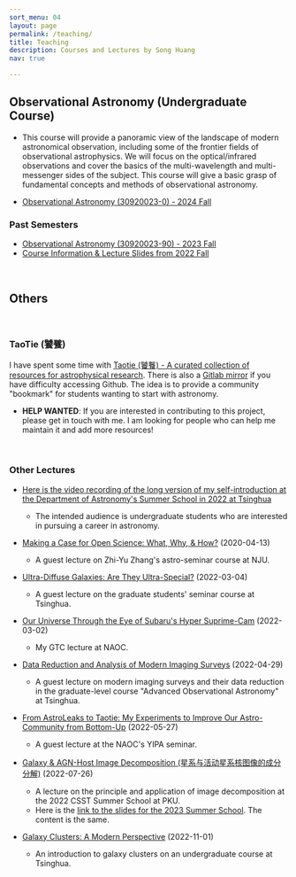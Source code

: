 ```yaml
---
sort_menu: 04
layout: page
permalink: /teaching/
title: Teaching
description: Courses and Lectures by Song Huang
nav: true

---
```

## Observational Astronomy (Undergraduate Course)

- This course will provide a panoramic view of the landscape of modern astronomical observation, including some of the frontier fields of observational astrophysics. We will focus on the optical/infrared observations and cover the basics of the multi-wavelength and multi-messenger sides of the subject. This course will give a basic grasp of fundamental concepts and methods of observational astronomy.

- [Observational Astronomy (30920023-0) - 2024 Fall](/teaching/obsastro2024fall/)

### Past Semesters 

- [Observational Astronomy (30920023-90) - 2023 Fall](/teaching/obsastro2023fall/)
- [Course Information & Lecture Slides from 2022 Fall](/teaching/obsastro2022fall/)

<br>

## Others

<br>

### TaoTie (饕餮)

I have spent some time with [Taotie (饕餮) - A curated collection of resources for astrophysical research](https://github.com/dr-guangtou/taotie). There is also a [Gitlab mirror](https://gitlab.com/dr-guangtou/taotie) if you have difficulty accessing Github. The idea is to provide a community "bookmark" for students wanting to start with astronomy. 

- **HELP WANTED**: If you are interested in contributing to this project, please get in touch with me. I am looking for people who can help me maintain it and add more resources!

<br>

### Other Lectures

- [Here is the video recording of the long version of my self-introduction at the Department of Astronomy's Summer School in 2022 at Tsinghua](https://cloud.tsinghua.edu.cn/f/3cd44d996a43403fac45/)
    - The intended audience is undergraduate students who are interested in pursuing a career in astronomy.

- [Making a Case for Open Science: What, Why, & How?](https://cloud.tsinghua.edu.cn/f/2e5c48be9aae46a4ad5c/) (2020-04-13)
    - A guest lecture on Zhi-Yu Zhang's astro-seminar course at NJU.
- [Ultra-Diffuse Galaxies: Are They Ultra-Special?](https://cloud.tsinghua.edu.cn/f/8bef41902d474f1eb8c6/) (2022-03-04)
    - A guest lecture on the graduate students' seminar course at Tsinghua.
- [Our Universe Through the Eye of Subaru's Hyper Suprime-Cam](https://cloud.tsinghua.edu.cn/f/8b3bf099e633457d8cc4/) (2022-03-02)
    - My GTC lecture at NAOC.
- [Data Reduction and Analysis of Modern Imaging Surveys](https://cloud.tsinghua.edu.cn/f/3ebdd9e3a0e54ebfab95/) (2022-04-29)
    - A guest lecture on modern imaging surveys and their data reduction in the graduate-level course "Advanced Observational Astronomy" at Tsinghua.
- [From AstroLeaks to Taotie: My Experiments to Improve Our Astro-Community from Bottom-Up](https://cloud.tsinghua.edu.cn/f/80e7e6e867ba49f4a55a/) (2022-05-27)
    - A guest lecture at the NAOC's YIPA seminar. 
- [Galaxy & AGN-Host Image Decomposition (星系与活动星系核图像的成分分解)](https://cloud.tsinghua.edu.cn/f/4cdf4af0f099460f832a/) (2022-07-26)
    - A lecture on the principle and application of image decomposition at the 2022 CSST Summer School at PKU.
    - Here is the [link to the slides for the 2023 Summer School](https://cloud.tsinghua.edu.cn/f/d36a0ad6d8f14a959cf4/). The content is the same.
- [Galaxy Clusters: A Modern Perspective](https://cloud.tsinghua.edu.cn/f/72afb726db3c42a4b407/) (2022-11-01)
    - An introduction to galaxy clusters on an undergraduate course at Tsinghua.
